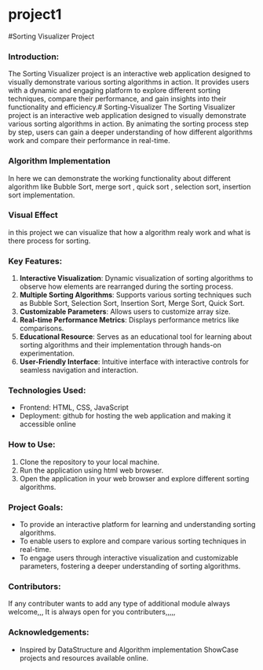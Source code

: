 # project1
#Sorting Visualizer Project
### Introduction:
The Sorting Visualizer project is an interactive web application designed to visually demonstrate various sorting algorithms in action. It provides users with a dynamic and engaging platform to explore different sorting techniques, compare their performance, and gain insights into their functionality and efficiency.# Sorting-Visualizer
The Sorting Visualizer project is an interactive web application designed to visually demonstrate various sorting algorithms in action. By animating the sorting process step by step, users can gain a deeper understanding of how different algorithms work and compare their performance in real-time.
### Algorithm Implementation
In here we can demonstrate the working functionality about different algorithm like Bubble Sort, merge sort , quick sort , selection sort,  insertion sort implementation.
### Visual Effect
in this project we can visualize that how a algorithm realy work and what is there process for sorting.

### Key Features:
1. **Interactive Visualization**: Dynamic visualization of sorting algorithms to observe how elements are rearranged during the sorting process.
2. **Multiple Sorting Algorithms**: Supports various sorting techniques such as Bubble Sort, Selection Sort, Insertion Sort, Merge Sort, Quick Sort.
3. **Customizable Parameters**: Allows users to customize array size.
4. **Real-time Performance Metrics**: Displays performance metrics like comparisons.
5. **Educational Resource**: Serves as an educational tool for learning about sorting algorithms and their implementation through hands-on experimentation.
6. **User-Friendly Interface**: Intuitive interface with interactive controls for seamless navigation and interaction.

### Technologies Used:
- Frontend: HTML, CSS, JavaScript 
- Deployment: github for hosting the web application and making it accessible online

### How to Use:
1. Clone the repository to your local machine.
2. Run the application using html web browser.
4. Open the application in your web browser and explore different sorting algorithms.

### Project Goals:
- To provide an interactive platform for learning and understanding sorting algorithms.
- To enable users to explore and compare various sorting techniques in real-time.
- To engage users through interactive visualization and customizable parameters, fostering a deeper understanding of sorting algorithms.

### Contributors:
If any contributer wants to add any type of additional module always welcome,,, 
It is always open for you contributers,,,,,

### Acknowledgements:
- Inspired by DataStructure and Algorithm implementation ShowCase  projects and resources available online.

